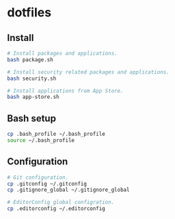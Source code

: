 # dotfiles

## Install

```bash
# Install packages and applications.
bash package.sh

# Install security related packages and applications.
bash security.sh

# Install applications from App Store.
bash app-store.sh
```

## Bash setup

```bash
cp .bash_profile ~/.bash_profile
source ~/.bash_profile
```

## Configuration

```bash
# Git configuration.
cp .gitconfig ~/.gitconfig
cp .gitignore_global ~/.gitignore_global

# EditorConfig global configration.
cp .editorconfig ~/.editorconfig
```
